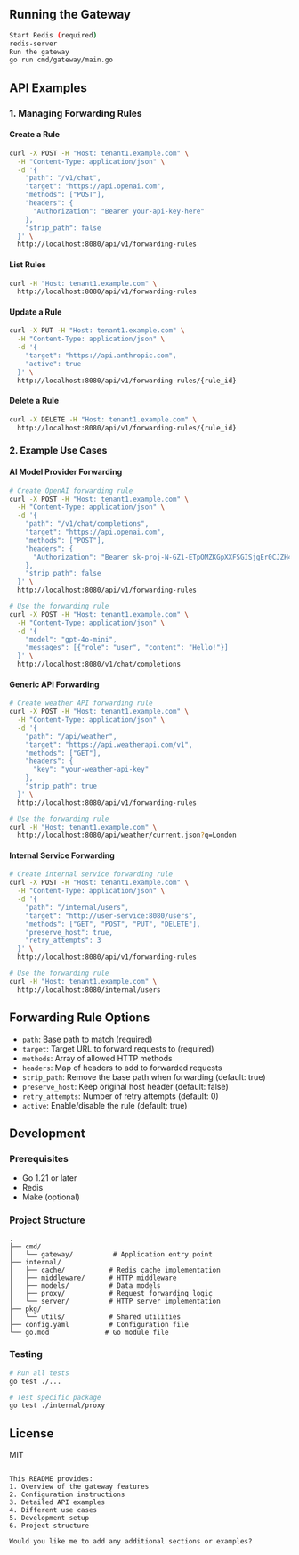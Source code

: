 ## Running the Gateway

```bash
Start Redis (required)
redis-server
Run the gateway
go run cmd/gateway/main.go
```

## API Examples

### 1. Managing Forwarding Rules

#### Create a Rule

```bash
curl -X POST -H "Host: tenant1.example.com" \
  -H "Content-Type: application/json" \
  -d '{
    "path": "/v1/chat",
    "target": "https://api.openai.com",
    "methods": ["POST"],
    "headers": {
      "Authorization": "Bearer your-api-key-here"
    },
    "strip_path": false
  }' \
  http://localhost:8080/api/v1/forwarding-rules
```

#### List Rules

```bash
curl -H "Host: tenant1.example.com" \
  http://localhost:8080/api/v1/forwarding-rules
```

#### Update a Rule

```bash
curl -X PUT -H "Host: tenant1.example.com" \
  -H "Content-Type: application/json" \
  -d '{
    "target": "https://api.anthropic.com",
    "active": true
  }' \
  http://localhost:8080/api/v1/forwarding-rules/{rule_id}
```

#### Delete a Rule

```bash
curl -X DELETE -H "Host: tenant1.example.com" \
  http://localhost:8080/api/v1/forwarding-rules/{rule_id}
```

### 2. Example Use Cases

#### AI Model Provider Forwarding

```bash
# Create OpenAI forwarding rule
curl -X POST -H "Host: tenant1.example.com" \
  -H "Content-Type: application/json" \
  -d '{
    "path": "/v1/chat/completions",
    "target": "https://api.openai.com",
    "methods": ["POST"],
    "headers": {
      "Authorization": "Bearer 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"
    },
    "strip_path": false
  }' \
  http://localhost:8080/api/v1/forwarding-rules

# Use the forwarding rule
curl -X POST -H "Host: tenant1.example.com" \
  -H "Content-Type: application/json" \
  -d '{
    "model": "gpt-4o-mini",
    "messages": [{"role": "user", "content": "Hello!"}]
  }' \
  http://localhost:8080/v1/chat/completions
```

#### Generic API Forwarding

```bash
# Create weather API forwarding rule
curl -X POST -H "Host: tenant1.example.com" \
  -H "Content-Type: application/json" \
  -d '{
    "path": "/api/weather",
    "target": "https://api.weatherapi.com/v1",
    "methods": ["GET"],
    "headers": {
      "key": "your-weather-api-key"
    },
    "strip_path": true
  }' \
  http://localhost:8080/api/v1/forwarding-rules

# Use the forwarding rule
curl -H "Host: tenant1.example.com" \
  http://localhost:8080/api/weather/current.json?q=London
```

#### Internal Service Forwarding

```bash
# Create internal service forwarding rule
curl -X POST -H "Host: tenant1.example.com" \
  -H "Content-Type: application/json" \
  -d '{
    "path": "/internal/users",
    "target": "http://user-service:8080/users",
    "methods": ["GET", "POST", "PUT", "DELETE"],
    "preserve_host": true,
    "retry_attempts": 3
  }' \
  http://localhost:8080/api/v1/forwarding-rules

# Use the forwarding rule
curl -H "Host: tenant1.example.com" \
  http://localhost:8080/internal/users
```

## Forwarding Rule Options

- `path`: Base path to match (required)
- `target`: Target URL to forward requests to (required)
- `methods`: Array of allowed HTTP methods
- `headers`: Map of headers to add to forwarded requests
- `strip_path`: Remove the base path when forwarding (default: true)
- `preserve_host`: Keep original host header (default: false)
- `retry_attempts`: Number of retry attempts (default: 0)
- `active`: Enable/disable the rule (default: true)

## Development

### Prerequisites

- Go 1.21 or later
- Redis
- Make (optional)

### Project Structure

```
.
├── cmd/
│   └── gateway/          # Application entry point
├── internal/
│   ├── cache/           # Redis cache implementation
│   ├── middleware/      # HTTP middleware
│   ├── models/          # Data models
│   ├── proxy/           # Request forwarding logic
│   └── server/          # HTTP server implementation
├── pkg/
│   └── utils/           # Shared utilities
├── config.yaml          # Configuration file
└── go.mod              # Go module file
```

### Testing

```bash
# Run all tests
go test ./...

# Test specific package
go test ./internal/proxy
```

## License

MIT
```

This README provides:
1. Overview of the gateway features
2. Configuration instructions
3. Detailed API examples
4. Different use cases
5. Development setup
6. Project structure

Would you like me to add any additional sections or examples?
